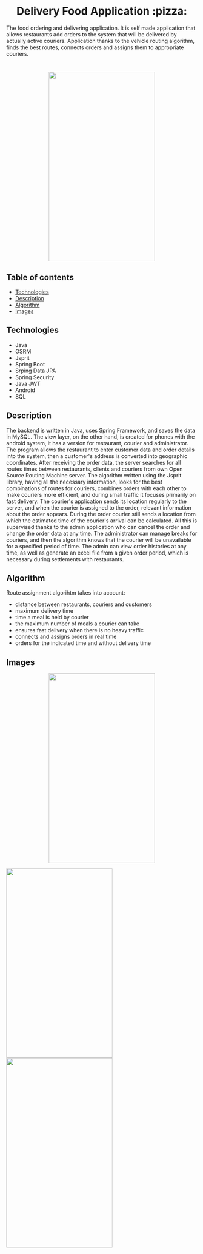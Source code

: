 <h1 align="center">Delivery Food Application :pizza:</h1>

The food ordering and delivering application. It is self made application that allows restaurants add orders to the system that will be delivered by actually active couriers. Application thanks to the vehicle routing algorithm, finds the best routes, connects orders and assigns them to appropriate couriers.


<h1 align="center"><img src="https://user-images.githubusercontent.com/49680011/115531447-1456ed00-a295-11eb-84e2-9b0e3416aa2a.png" width="280" height="500"/></h1>



## Table of contents

- [Technologies](#technologies)
- [Description](#description)
- [Algorithm](#algorithm)
- [Images](#images)

## Technologies

- Java
- OSRM
- Jsprit
- Spring Boot
- Srping Data JPA
- Spring Security
- Java JWT
- Android
- SQL

## Description

The backend is written in Java, uses Spring Framework, and saves the data in MySQL. The view layer, on the other hand, is created for phones with the android system, it has a version for restaurant, courier and administrator. The program allows the restaurant to enter customer data and order details into the system, then a customer's address is converted into geographic coordinates. After receiving the order data, the server searches for all routes times between restaurants, clients and couriers from own Open Source Routing Machine server. The algorithm written using the Jsprit library, having all the necessary information, looks for the best combinations of routes for couriers, combines orders with each other to make couriers more efficient, and during small traffic it focuses primarily on fast delivery. The courier's application sends its location regularly to the server, and when the courier is assigned to the order, relevant information about the order appears. During the order courier still sends a location from which the estimated time of the courier's arrival can be calculated. All this is supervised thanks to the admin application who can cancel the order and change the order data at any time. The administrator can manage breaks for couriers, and then the algorithm knows that the courier will be unavailable for a specified period of time. The admin can view order histories at any time, as well as generate an excel file from a given order period, which is necessary during settlements with restaurants.

## Algorithm

Route assignment algorihtm takes into account:
- distance between restaurants, couriers and customers
- maximum delivery time
- time a meal is held by courier
- the maximum number of meals a courier can take
- ensures fast delivery when there is no heavy traffic
- connects and assigns orders in real time
- orders for the indicated time and without delivery time

## Images

<p align="center">
  <img src="https://user-images.githubusercontent.com/49680011/115953743-7b6ede80-a4ed-11eb-9fb9-34e1ccfd4e6c.png" width="280" height="500"/>
  <div width="50" />
  <img src="https://user-images.githubusercontent.com/49680011/115953745-7c077500-a4ed-11eb-9d9e-a15985d2adca.png" width="280" height="500"/> 
  <div width="50" />
  <img src="https://user-images.githubusercontent.com/49680011/115953746-7c077500-a4ed-11eb-8446-41b9953ba896.png" width="280" height="500"/>
</p>
